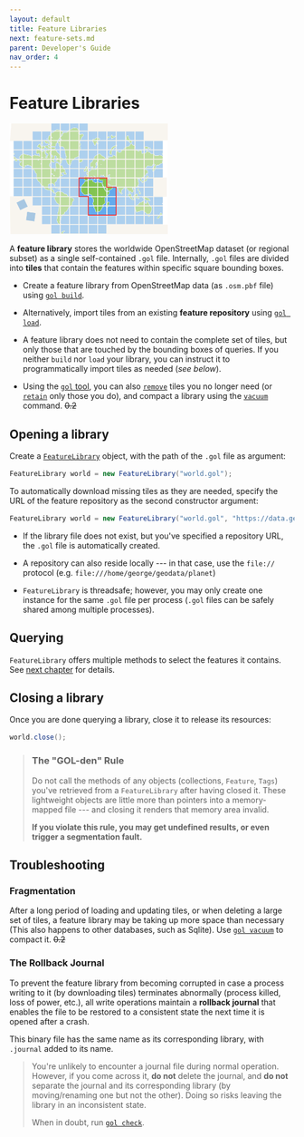 ```yaml
---
layout: default
title: Feature Libraries
next: feature-sets.md
parent: Developer's Guide
nav_order: 4
---
```

# Feature Libraries

<img class="float" src="/img/tiles4.png" width=280>

A **feature library** stores the worldwide OpenStreetMap dataset (or regional subset) as
a single self-contained `.gol` file. Internally, `.gol` files are divided into **tiles**
that contain the features within specific square bounding boxes.


- Create a feature library from OpenStreetMap data (as `.osm.pbf` file) using [`gol build`](gol/build).

- Alternatively, import tiles from an existing **feature repository** using [`gol load`](gol/load).

- A feature library does not need to contain the complete set of tiles, but only those
  that are touched by the bounding boxes of queries. If you neither `build` nor `load`
  your library, you can instruct it to programmatically import tiles as needed (*see below*).

- Using the [`gol` tool](gol), you can also [`remove`](gol/remove) tiles you no longer need (or [`retain`](gol/retain) only those you do), and compact a library using the [`vacuum`](gol/vacuum) command. ~~0.2~~ 

## Opening a library

Create a [`FeatureLibrary`]({{site.javadoc}}feature/FeatureLibrary.html) object, with the path of the `.gol` file as argument:

```java
FeatureLibrary world = new FeatureLibrary("world.gol");
```

To automatically download missing tiles as they are needed, specify the URL of the
feature repository as the second constructor argument:

```java
FeatureLibrary world = new FeatureLibrary("world.gol", "https://data.geodesk.com/world");
```

- If the library file does not exist, but you've specified a repository URL, the `.gol`
  file is automatically created. 

- A repository can also reside locally --- in that case, use the `file://` protocol (e.g. `file:///home/george/geodata/planet`)

- `FeatureLibrary` is threadsafe; however, you may only create one instance for the same
  `.gol` file per process (`.gol` files can be safely shared among multiple processes).

## Querying

`FeatureLibrary` offers multiple methods to select the features it contains. See [next chapter](queries) for details.

## Closing a library

Once you are done querying a library, close it to release its resources:

```java
world.close();
```

<a name="caution-closed">
<blockquote class="warning" markdown="1">

### The "GOL-den" Rule

Do not call the methods of any objects (collections, `Feature`, `Tags`) you've retrieved from a `FeatureLibrary` after having closed it. These lightweight objects are little more than pointers into a memory-mapped file --- and closing it renders that memory area invalid. 

**If you violate this rule, you may get undefined results, or even trigger a segmentation fault.**

</blockquote>

## Troubleshooting

### Fragmentation

After a long period of loading and updating tiles, or when deleting a large set of tiles, a feature library may be taking up more space than necessary (This also happens to other databases, such as Sqlite). Use [`gol vacuum`](gol/vacuum) to compact it. ~~0.2~~ 

### The Rollback Journal

To prevent the feature library from becoming corrupted in case a process writing to it (by downloading tiles) terminates abnormally (process killed, loss of power, etc.), all write operations maintain a **rollback journal** that enables the file to be restored to a
consistent state the next time it is opened after a crash.

This binary file has the same name as its corresponding library, with `.journal` added to its name.

<blockquote class="warning" markdown="1">

You're unlikely to encounter a journal file during normal operation. However, if you come across it, **do not** delete the journal, and **do not** separate the journal and its corresponding library (by moving/renaming one but not the other). Doing so risks leaving the
library in an inconsistent state.

When in doubt, run [`gol check`](gol/check).


</blockquote>
